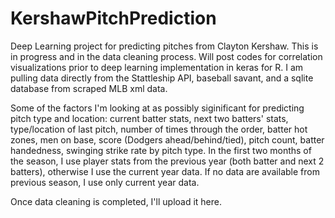 # KershawPitchPrediction


Deep Learning project for predicting pitches from Clayton Kershaw. This is in progress and in the data cleaning process. Will post codes for correlation visualizations prior to deep learning implementation in keras for R. I am pulling data directly from the Stattleship API, baseball savant, and a sqlite database from scraped MLB xml data. 

Some of the factors I'm looking at as possibly siginificant for predicting pitch type and location: current batter stats, next two batters' stats, type/location of last pitch, number of times through the order, batter hot zones, men on base, score (Dodgers ahead/behind/tied), pitch count, batter handedness, swinging strike rate by pitch type. In the first two months of the season, I use player stats from the previous year (both batter and next 2 batters), otherwise I use the current year data. If no data are available from previous season, I use only current year data.

Once data cleaning is completed, I'll upload it here.
